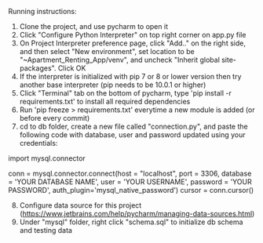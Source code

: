 Running instructions:

1. Clone the project, and use pycharm to open it
2. Click "Configure Python Interpreter" on top right corner on app.py file
3. On Project Interpreter preference page, click "Add.." on the right side, and then select "New environment", set location to be "~Apartment_Renting_App/venv", and uncheck "Inherit global site-packages". Click OK
4. If the interpreter is initialized with pip 7 or 8 or lower version then try another base interpreter (pip needs to be 10.0.1 or higher) 
5. Click "Terminal" tab on the bottom of pycharm, type 'pip install -r requirements.txt' to install all required dependencies
6. Run 'pip freeze > requirements.txt' everytime a new module is added (or before every commit)
7. cd to db folder, create a new file called "connection.py", and paste the following code with database, user and password updated using your credentials:

    
import mysql.connector

conn = mysql.connector.connect(host = "localhost",
                           port = 3306,
                           database = 'YOUR DATABASE NAME',
                           user = 'YOUR USERNAME',
                           password = 'YOUR PASSWORD',
                           auth_plugin='mysql_native_password')
cursor = conn.cursor()

8. Configure data source for this project (https://www.jetbrains.com/help/pycharm/managing-data-sources.html)
9. Under "mysql" folder, right click "schema.sql" to initialize db schema and testing data 